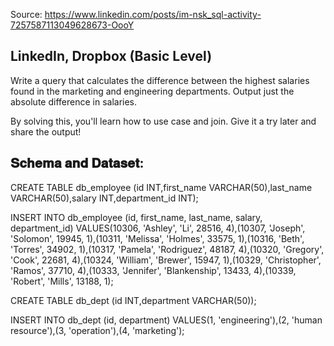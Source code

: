 Source: <https://www.linkedin.com/posts/im-nsk_sql-activity-7257587113049628673-OooY>

## LinkedIn, Dropbox (Basic Level)

Write a query that calculates the difference between the highest salaries found in the marketing and engineering departments. Output just the absolute difference in salaries.

By solving this, you'll learn how to use case and join. Give it a try later and share the output!

## 𝐒𝐜𝐡𝐞𝐦𝐚 𝐚𝐧𝐝 𝐃𝐚𝐭𝐚𝐬𝐞𝐭:

CREATE TABLE db_employee (id INT,first_name VARCHAR(50),last_name VARCHAR(50),salary INT,department_id INT);

INSERT INTO db_employee (id, first_name, last_name, salary, department_id) VALUES(10306, 'Ashley', 'Li', 28516, 4),(10307, 'Joseph', 'Solomon', 19945, 1),(10311, 'Melissa', 'Holmes', 33575, 1),(10316, 'Beth', 'Torres', 34902, 1),(10317, 'Pamela', 'Rodriguez', 48187, 4),(10320, 'Gregory', 'Cook', 22681, 4),(10324, 'William', 'Brewer', 15947, 1),(10329, 'Christopher', 'Ramos', 37710, 4),(10333, 'Jennifer', 'Blankenship', 13433, 4),(10339, 'Robert', 'Mills', 13188, 1);

CREATE TABLE db_dept (id INT,department VARCHAR(50));

INSERT INTO db_dept (id, department) VALUES(1, 'engineering'),(2, 'human resource'),(3, 'operation'),(4, 'marketing');
